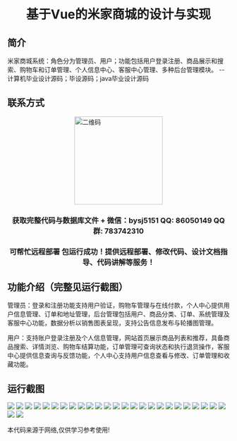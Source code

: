 <p><h1 align="center">基于Vue的米家商城的设计与实现</h1></p>

## 简介
米家商城系统：角色分为管理员、用户；功能包括用户登录注册、商品展示和搜索、购物车和订单管理、个人信息中心、客服中心管理、多种后台管理模块。    --计算机毕业设计源码；毕设源码；java毕业设计源码


## 联系方式
<img src="https://bs-1329754181.cos.ap-shanghai.myqcloud.com/wx.jpg" alt="二维码" style="display: block; margin: 0 auto;" width="200px">
<p><h3 align="center">获取完整代码与数据库文件 + 微信：bysj5151 QQ: 86050149 QQ群: 783742310</h3></p>
<p><h3 align="center">可帮忙远程部署 包运行成功！提供远程部署、修改代码、设计文档指导、代码讲解等服务！</h3></p>

## 功能介绍（完整见运行截图）
管理员：登录和注册功能支持用户验证，购物车管理与在线付款，个人中心提供用户信息管理、订单和地址管理，后台管理包括用户、商品分类、订单、系统管理及客服中心功能，数据分析以销售图表呈现，支持公告信息发布与轮播图管理。  

用户：支持账户登录注册及个人信息管理，网站首页展示商品列表和推荐，具备商品搜索、详情浏览、购物车结算功能，订单管理可查询状态和执行退货操作，客服中心提供信息查询与反馈功能，个人中心支持用户信息查看与修改、订单管理和收藏功能。


## 运行截图
![](https://bs-1329754181.cos.ap-shanghai.myqcloud.com/spring/MiJiaMallDesignAndImplementationBasedOnVue/img/001.jpg)
![](https://bs-1329754181.cos.ap-shanghai.myqcloud.com/spring/MiJiaMallDesignAndImplementationBasedOnVue/img/002.jpg)
![](https://bs-1329754181.cos.ap-shanghai.myqcloud.com/spring/MiJiaMallDesignAndImplementationBasedOnVue/img/003.jpg)
![](https://bs-1329754181.cos.ap-shanghai.myqcloud.com/spring/MiJiaMallDesignAndImplementationBasedOnVue/img/004.jpg)
![](https://bs-1329754181.cos.ap-shanghai.myqcloud.com/spring/MiJiaMallDesignAndImplementationBasedOnVue/img/005.jpg)
![](https://bs-1329754181.cos.ap-shanghai.myqcloud.com/spring/MiJiaMallDesignAndImplementationBasedOnVue/img/006.jpg)
![](https://bs-1329754181.cos.ap-shanghai.myqcloud.com/spring/MiJiaMallDesignAndImplementationBasedOnVue/img/007.jpg)
![](https://bs-1329754181.cos.ap-shanghai.myqcloud.com/spring/MiJiaMallDesignAndImplementationBasedOnVue/img/008.jpg)
![](https://bs-1329754181.cos.ap-shanghai.myqcloud.com/spring/MiJiaMallDesignAndImplementationBasedOnVue/img/009.jpg)
![](https://bs-1329754181.cos.ap-shanghai.myqcloud.com/spring/MiJiaMallDesignAndImplementationBasedOnVue/img/010.jpg)
![](https://bs-1329754181.cos.ap-shanghai.myqcloud.com/spring/MiJiaMallDesignAndImplementationBasedOnVue/img/011.jpg)
![](https://bs-1329754181.cos.ap-shanghai.myqcloud.com/spring/MiJiaMallDesignAndImplementationBasedOnVue/img/012.jpg)
![](https://bs-1329754181.cos.ap-shanghai.myqcloud.com/spring/MiJiaMallDesignAndImplementationBasedOnVue/img/013.jpg)
![](https://bs-1329754181.cos.ap-shanghai.myqcloud.com/spring/MiJiaMallDesignAndImplementationBasedOnVue/img/014.jpg)
![](https://bs-1329754181.cos.ap-shanghai.myqcloud.com/spring/MiJiaMallDesignAndImplementationBasedOnVue/img/015.jpg)
![](https://bs-1329754181.cos.ap-shanghai.myqcloud.com/spring/MiJiaMallDesignAndImplementationBasedOnVue/img/016.jpg)
![](https://bs-1329754181.cos.ap-shanghai.myqcloud.com/spring/MiJiaMallDesignAndImplementationBasedOnVue/img/017.jpg)
![](https://bs-1329754181.cos.ap-shanghai.myqcloud.com/spring/MiJiaMallDesignAndImplementationBasedOnVue/img/018.jpg)
![](https://bs-1329754181.cos.ap-shanghai.myqcloud.com/spring/MiJiaMallDesignAndImplementationBasedOnVue/img/019.jpg)
![](https://bs-1329754181.cos.ap-shanghai.myqcloud.com/spring/MiJiaMallDesignAndImplementationBasedOnVue/img/020.jpg)
![](https://bs-1329754181.cos.ap-shanghai.myqcloud.com/spring/MiJiaMallDesignAndImplementationBasedOnVue/img/021.jpg)
![](https://bs-1329754181.cos.ap-shanghai.myqcloud.com/spring/MiJiaMallDesignAndImplementationBasedOnVue/img/022.jpg)
![](https://bs-1329754181.cos.ap-shanghai.myqcloud.com/spring/MiJiaMallDesignAndImplementationBasedOnVue/img/023.jpg)
![](https://bs-1329754181.cos.ap-shanghai.myqcloud.com/spring/MiJiaMallDesignAndImplementationBasedOnVue/img/024.jpg)
![](https://bs-1329754181.cos.ap-shanghai.myqcloud.com/spring/MiJiaMallDesignAndImplementationBasedOnVue/img/025.jpg)
![](https://bs-1329754181.cos.ap-shanghai.myqcloud.com/spring/MiJiaMallDesignAndImplementationBasedOnVue/img/026.jpg)
![](https://bs-1329754181.cos.ap-shanghai.myqcloud.com/spring/MiJiaMallDesignAndImplementationBasedOnVue/img/027.jpg)

<p>本代码来源于网络,仅供学习参考使用!</p>
